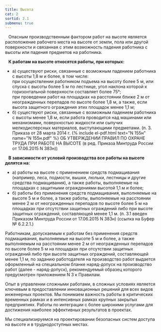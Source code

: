 ```yaml
---
title: Высота
cat: 2
sortid: 2.1
submenu: true
---
```


` ` Опасным производственным фактором работ на высоте является расположение рабочего места на высоте от земли, пола или другой поверхности и связанная с этим возможность падения работника с высоты или падения предметов на работника.
 
` ` **К работам на высоте относятся работы, при которых:**

- а) существуют риски, связанные с возможным падением работника с высоты 1,8 м и более, в том числе:  
при осуществлении работником подъема на высоту более 5 м, или спуска с высоты более 5 м по лестнице, угол наклона которой к горизонтальной поверхности составляет более 75°;  
при проведении работ на площадках на расстоянии ближе 2 м от неогражденных перепадов по высоте более 1,8 м, а также, если высота защитного ограждения этих площадок менее 1,1 м;  
- б) существуют риски, связанные с возможным падением работника с высоты менее 1,8 м, если работа проводится над машинами или механизмами, поверхностью жидкости или сыпучих мелкодисперсных материалов, выступающими предметами.
(п. 3. Приказа от 28 марта 2014 г. {% include el-pdf.html text="N 155н" name="N 155н.pdf" %} ОБ УТВЕРЖДЕНИИ ПРАВИЛ ПО ОХРАНЕ ТРУДА ПРИ РАБОТЕ НА ВЫСОТЕ (в ред. Приказа Минтруда России от 17.06.2015 N 383н))

` ` **В зависимости от условий производства все работы на высоте делятся на:**

- а) работы на высоте с применением средств подмащивания (например, леса, подмости, вышки, люльки, лестницы и другие средства подмащивания), а также работы, выполняемые на площадках с защитными ограждениями высотой 1,1 м и более;
- б) работы без применения средств подмащивания, выполняемые на высоте 5 м и более, а также работы, выполняемые на расстоянии менее 2 м от неогражденных перепадов по высоте более 5 м на площадках при отсутствии защитных ограждений либо при высоте защитных ограждений, составляющей менее 1,1 м.
(п. 3.1 введен Приказом Минтруда России от 17.06.2015 N 383н) (ссылка на Буфер № 6.2.2.1.)

Работникам, допускаемым к работам без применения средств подмащивания, выполняемые на высоте 5 м и более, а также выполняемым на расстоянии менее 2 м от неогражденных перепадов по высоте более 5 м на площадках при отсутствии защитных ограждений либо при высоте защитных ограждений, составляющей менее 1,1 м, по заданию работодателя на производство работ выдается оформленный на специальном бланке наряд-допуск на производство работ (далее - наряд-допуск), рекомендуемый образец которого предусмотрен приложением N 3 к Правилам.

Опыт в управлении сложными работами, в сложных условиях является ключевым в предоставлении инновационных решений для всех видов инженерных проектов.
Мы понимаем важность работы в критических временных рамках и в интенсивных рамках крупных закрытых предприятиях. Работы по интеграции с более широкими услугами для достижения наиболее эффективных результатов в проектах.

Мы специализируемся на проектировании безопасных систем доступа на высоте и в труднодоступных местах. 

